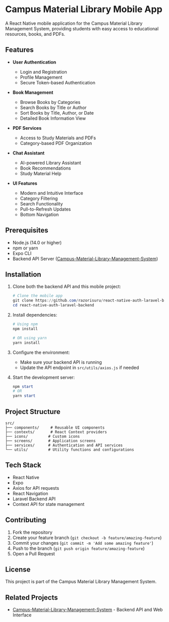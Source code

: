 # Campus Material Library Mobile App

A React Native mobile application for the Campus Material Library Management System, providing students with easy access to educational resources, books, and PDFs.

## Features

- **User Authentication**
  - Login and Registration
  - Profile Management
  - Secure Token-based Authentication

- **Book Management**
  - Browse Books by Categories
  - Search Books by Title or Author
  - Sort Books by Title, Author, or Date
  - Detailed Book Information View

- **PDF Services**
  - Access to Study Materials and PDFs
  - Category-based PDF Organization

- **Chat Assistant**
  - AI-powered Library Assistant
  - Book Recommendations
  - Study Material Help

- **UI Features**
  - Modern and Intuitive Interface
  - Category Filtering
  - Search Functionality
  - Pull-to-Refresh Updates
  - Bottom Navigation

## Prerequisites

- Node.js (14.0 or higher)
- npm or yarn
- Expo CLI
- Backend API Server ([Campus-Material-Library-Management-System](https://github.com/razorisuru/Campus-Material-Library-Management-System))

## Installation

1. Clone both the backend API and this mobile project:
    ```powershell
    # Clone the mobile app
    git clone https://github.com/razorisuru/react-native-auth-laravel-backend.git
    cd react-native-auth-laravel-backend
    ```

2. Install dependencies:
    ```powershell
    # Using npm
    npm install

    # OR using yarn
    yarn install
    ```

3. Configure the environment:
   - Make sure your backend API is running
   - Update the API endpoint in `src/utils/axios.js` if needed

4. Start the development server:
    ```powershell
    npm start
    # OR
    yarn start
    ```

## Project Structure

```
src/
├── components/     # Reusable UI components
├── contexts/       # React Context providers
├── icons/         # Custom icons
├── screens/       # Application screens
├── services/      # Authentication and API services
└── utils/         # Utility functions and configurations
```

## Tech Stack

- React Native
- Expo
- Axios for API requests
- React Navigation
- Laravel Backend API
- Context API for state management

## Contributing

1. Fork the repository
2. Create your feature branch (`git checkout -b feature/amazing-feature`)
3. Commit your changes (`git commit -m 'Add some amazing feature'`)
4. Push to the branch (`git push origin feature/amazing-feature`)
5. Open a Pull Request

## License

This project is part of the Campus Material Library Management System.

## Related Projects

- [Campus-Material-Library-Management-System](https://github.com/razorisuru/Campus-Material-Library-Management-System) - Backend API and Web Interface
